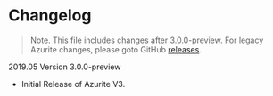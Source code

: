 # Changelog

> Note. This file includes changes after 3.0.0-preview. For legacy Azurite changes, please goto GitHub [releases](https://github.com/Azure/Azurite/releases).

2019.05 Version 3.0.0-preview

- Initial Release of Azurite V3.
